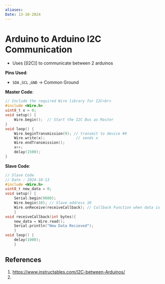 ```yaml
---
aliases: 
Date: 13-10-2024
---
```

# Arduino to Arduino I2C Communication
- Uses [[I2C]] to communicate between 2 arduinos 

**Pins Used**:
- `SDA` ,`SCL` ,`GND` -> Common Ground  


**Master Code**:
```c
// Include the required Wire library for I2C<br>
#include <Wire.h> 
uint8_t x = 0;
void setup() {
	Wire.begin();  // Start the I2C Bus as Master
}
void loop() {
	Wire.beginTransmission(9); // transmit to device #9
	Wire.write(x);              // sends x 
	Wire.endTransmission();    
	x++;
	delay(1500);
}
```
**Slave Code**:
```c
// Slave Code 
// Date : 2024-10-13 
#include <Wire.h>
uint8_t new_data = 0;
void setup() {
	Serial.begin(9600);   
	Wire.begin(10); // Slave address 10
	Wire.onReceive(receiveCallback); // Callback Function when data is recieved
	}
void receiveCallback(int bytes){
	new_data = Wire.read();  
	Serial.println("New Data Recieved");
	}
void loop() {
	delay(1000);
	}
```
## References
1. https://www.instructables.com/I2C-between-Arduinos/
2. 